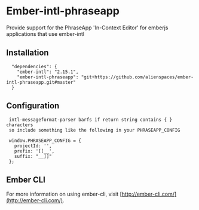 # Ember-intl-phraseapp

Provide support for the PhraseApp 'In-Context Editor' for emberjs applications that use ember-intl

## Installation

```
  "dependencies": {
    "ember-intl": "2.15.1",
    "ember-intl-phraseapp": "git+https://github.com/alienspaces/ember-intl-phraseapp.git#master"
  }
```

## Configuration

```
 intl-messageformat-parser barfs if return string contains { } characters
 so include something like the following in your PHRASEAPP_CONFIG

 window.PHRASEAPP_CONFIG = {
   projectId: '',
   prefix: '[[__',
   suffix: "__]]"
 };
```

## Ember CLI

For more information on using ember-cli, visit [http://ember-cli.com/](http://ember-cli.com/).
